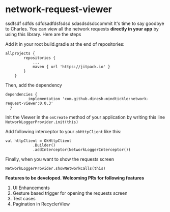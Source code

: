 # network-request-viewer
ssdfsdf  sdfds sdfdsadfdsfsdsd sdasdsdsdccommit
It's time to say goodbye to Charles. You can view all the network requests **directly in your app** by using this library. Here are the steps


Add it in your root build.gradle at the end of repositories:

```
allprojects {
		repositories {
			...
			maven { url 'https://jitpack.io' }
		}
	}
  ```
  Then, add the dependency
  
  ```
  dependencies {
	        implementation 'com.github.dinesh-mindtickle:network-request-viewer:0.0.3'
	}
  ```
  
  Init the Viewer in the ```onCreate``` method of your application by writing this line
  ```NetworkLoggerProvider.init(this)```
  
Add following interceptor to your ```okHttpClient``` like this: 
```
val httpClient = OkHttpClient
            .Builder()
            .addInterceptor(NetworkLoggerInterceptor())
```
  
Finally, when you want to show the requests screen

```NetworkLoggerProvider.showNetworkCalls(this)```

**Features to be developed. Welcoming PRs for following features**
1. UI Enhancements
2. Gesture based trigger for opening the requests screen
3. Test cases
4. Pagination in RecyclerView


